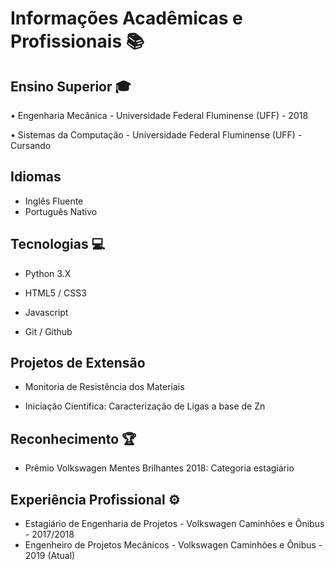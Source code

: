# Informações Acadêmicas e Profissionais :books:



## Ensino Superior :mortar_board:

• Engenharia Mecânica - Universidade Federal Fluminense (UFF) - 2018

• Sistemas da Computação - Universidade Federal Fluminense (UFF) - Cursando



## Idiomas 

* Inglês Fluente
* Português Nativo



## Tecnologias :computer:

* Python 3.X

* HTML5 / CSS3

* Javascript

* Git / Github

  

## Projetos de Extensão

* Monitoria de Resistência dos Materiais

* Iniciação Científica: Caracterização de Ligas a base de Zn

  

## Reconhecimento :trophy:

* Prêmio Volkswagen Mentes Brilhantes 2018: Categoria estagiário

  

## Experiência Profissional :gear:

* Estagiário de Engenharia de Projetos - Volkswagen Caminhões e Ônibus - 2017/2018 
* Engenheiro de Projetos Mecânicos - Volkswagen Caminhões e Ônibus - 2019 (Atual)
